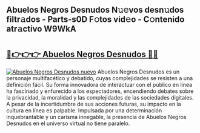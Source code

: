 ## Abuelos Negros Desnudos N𝚞𝚎vos desn𝚞dos filtr𝚊dos - Parts-s0D F𝚘tos vid𝚎o - C𝚘ntenido atr𝚊ctivo W9WkA

# <h2><a href="http://mbcr5ay.tromn.icu/?c=Abuelos+Negros+Desnudos">🔗👉👉👉 Abuelos Negros Desnudos 🔗🔗</a></h2>

[![Abuelos Negros Desnudos nuevo](https://i.imgur.com/pEAQMta.gif)](http://mbcr5ay.tromn.icu/?c=Abuelos+Negros+Desnudos)
Abuelos Negros Desnudos es un personaje multifacético y debatido, cuyas complejidades se resisten a una definición fácil.  Su forma innovadora de interactuar con el público en línea ha fascinado y enfurecido a los espectadores, encendiendo debates sobre la privacidad, la moralidad y las complejidades de las sociedades digitales. A pesar de la incertidumbre de sus acciones futuras, su impacto en la cultura en línea es palpable. Impulsada por una determinación inquebrantable y un carisma innegable, la presencia de Abuelos Negros Desnudos en el universo virtual no tiene paralelo.
